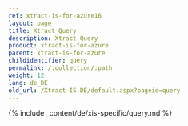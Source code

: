 ```yaml
---
ref: xtract-is-for-azure16
layout: page
title: Xtract Query
description: Xtract Query
product: xtract-is-for-azure
parent: xtract-is-for-azure
childidentifier: query
permalink: /:collection/:path
weight: 12
lang: de_DE
old_url: /Xtract-IS-DE/default.aspx?pageid=query
---
```

{% include _content/de/xis-specific/query.md %}
